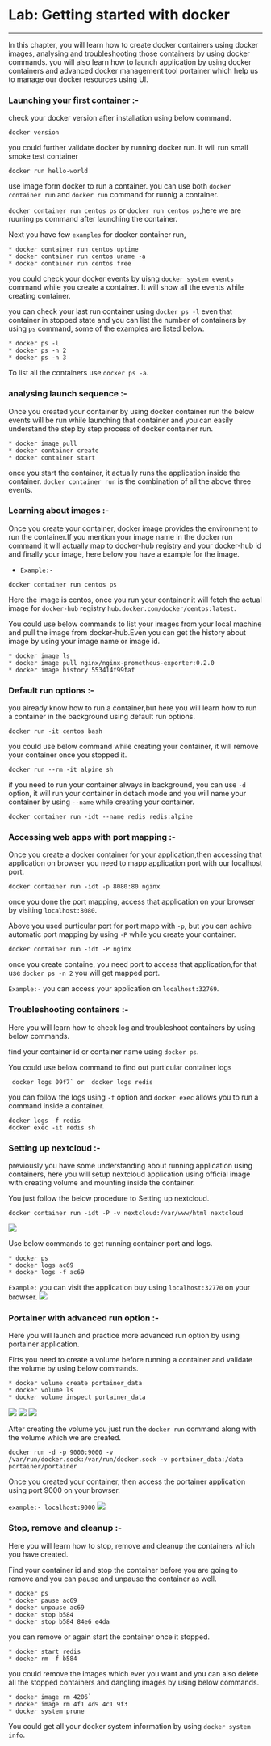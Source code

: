 # Lab: Getting started with docker
---
In this chapter, you will learn how to create docker containers using docker images, analysing and troubleshooting those containers by using docker commands. you will also learn how to launch application by using docker containers and advanced docker management tool portainer which help us to manage our docker resources using UI.

###  Launching your first container :-
check your docker version after installation using below command.
```
docker version
```
you could further validate docker by running docker run. It will run small smoke test container
```
docker run hello-world
```
use image form docker to run a container. you can use both `docker container run` and `docker run` command for runnig a container.

`docker container run centos ps` or `docker run centos ps`,here we are ruuning `ps` command after launching the container.

Next you have few `examples` for docker container run,
```
* docker container run centos uptime
* docker container run centos uname -a
* docker container run centos free
```
you could check your docker events by uisng `docker system events` command while you create a container. It will show all the events while creating container.

you can check your last run container using `docker ps -l` even that container in stopped state and you can list the number of containers by using `ps` command, some of the examples are listed below.
```
* docker ps -l
* docker ps -n 2
* docker ps -n 3
```
To list all the containers use `docker ps -a`.
### analysing launch sequence :-
Once you created your container by using docker container run the below events will be run while launching that container and you can easily understand the step by step process of docker container run.
```
* docker image pull
* docker container create
* docker container start
```
once you start the container, it actually runs the application inside the container. `docker container run` is the combination of all the above three events.
### Learning about images :-
Once you create your container, docker image provides the environment to run the container.If you mention your image name in the docker run command it will actually map to docker-hub registry and your docker-hub id and finally your image, here below you have a example for the image.
  * `Example:-`
 ```
 docker container run centos ps
 ```
 Here the image is centos, once you run your container it will fetch the actual image for `docker-hub` registry `hub.docker.com/docker/centos:latest`.

You could use below commands to list your images from your local machine and pull the image from docker-hub.Even you can get the history about image by using your image name or image id.
 ```
 * docker image ls
 * docker image pull nginx/nginx-prometheus-exporter:0.2.0
 * docker image history 553414f99faf
 ```
### Default run options :-
 you already know how to run a container,but here you will learn how to run a container in the background using default run options.
 ```
docker run -it centos bash
 ```
 you could use below command while creating your container, it will remove your container once you stopped it.
 ```
 docker run --rm -it alpine sh
 ```
 if you need to run your container always in background, you can use `-d` option, it will run your container in detach mode and you will name your container by using `--name` while creating your container.
 ```
 docker container run -idt --name redis redis:alpine
 ```
 ### Accessing web apps with port mapping :-
 Once you create a docker container for your application,then accessing that application on browser you need to mapp application port with our localhost port.
 ```
 docker container run -idt -p 8080:80 nginx
 ```
 once you done the port mapping, access that application on your browser by visiting `localhost:8080`.

 Above you used purticular port for port mapp with `-p`, but you can achive automatic port mapping by using `-P` while you create your container.
```
docker container run -idt -P nginx
```
once you create containe, you need port to access that application,for that use `docker ps -n 2` you will get mapped port.

`Example:-` you can access your application on `localhost:32769`.
### Troubleshooting containers :-
Here you will learn how to check log and troubleshoot containers by using below commands.

find your container id or container name using `docker ps`.

You could use below command to find out purticular container logs
```
 docker logs 09f7` or  docker logs redis
 ```

you can follow the logs using `-f` option and `docker exec` allows you to run a command inside a container.
 ```
 docker logs -f redis
 docker exec -it redis sh
 ```
 ### Setting up nextcloud :-
 previously you have some understanding about running application using containers, here you will setup nextcloud application using official image with creating volume and mounting inside the container.

 You just follow the below procedure to Setting up nextcloud.
 ```
 docker container run -idt -P -v nextcloud:/var/www/html nextcloud
 ```
 <img src="/home/mohan/gourav/261-labguide/docker intro/images/nextcloud1.png"/>

 Use below commands to get running container port and logs.
 ```
 * docker ps
 * docker logs ac69
 * docker logs -f ac69
 ```
 `Example:` you can visit the application buy using `localhost:32770` on your browser.
 <img src="261-labguide/docker intro/images/nextcloud2.png"/>
### Portainer with advanced run option :-
Here you will launch and practice more advanced run option by using portainer application.

Firts you need to create a volume before running a container and validate the volume by using below commands.
```
* docker volume create portainer_data
* docker volume ls
* docker volume inspect portainer_data
```
![](https://github.com/initcron/261-labguide/tree/master/docker%20intro/images)
 <img src="261-labguide/docker intro/images/portainer1.png"/>
 ![](https://raw.githubusercontent.com/initcron/261-labguide/tree/master/docker%20intro/images/portainer1.png)

 After creating the volume you just run the `docker run` command along with the volume which we are created.
 ```
 docker run -d -p 9000:9000 -v /var/run/docker.sock:/var/run/docker.sock -v portainer_data:/data portainer/portainer
 ```
Once you created your container, then access the portainer application using port 9000 on your browser.

 `example:- localhost:9000`
 <img src="261-labguide/docker intro/images/portainer2.png"/>

### Stop, remove and cleanup :-
Here you will learn how to stop, remove and cleanup the containers which you have created.

Find your container id and stop the container before you are going to remove and you can pause and unpause the container as well.
```
* docker ps
* docker pause ac69
* docker unpause ac69
* docker stop b584
* docker stop b584 84e6 e4da
```
you can remove or again start the container once it stopped.
```
* docker start redis
* docker rm -f b584
```
you could remove the images which ever you want and you can also delete all the stopped containers and dangling images by using below commands.
```
* docker image rm 4206`
* docker image rm 4f1 4d9 4c1 9f3
* docker system prune
```
You could get all your docker system information by using `docker system info`.
